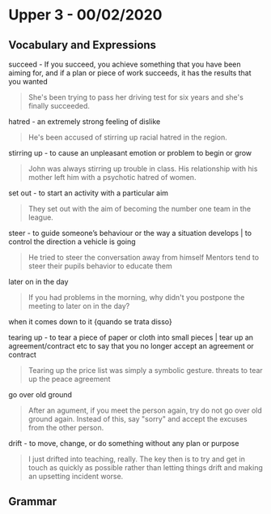 

# Upper 3 - 00/02/2020

## Vocabulary and Expressions 
succeed - If you succeed, you achieve something that you have been aiming for, and if a plan or piece of work succeeds, it has the results that you wanted
> She's been trying to pass her driving test for six years and she's finally succeeded.

hatred - an extremely strong feeling of dislike
> He's been accused of stirring up racial hatred in the region.

stirring up - to cause an unpleasant emotion or problem to begin or grow
> John was always stirring up trouble in class.
> His relationship with his mother left him with a psychotic hatred of women.

set out - to start an activity with a particular aim
> They set out with the aim of becoming the number one team in the league.

steer - to guide someone’s behaviour or the way a situation develops |  to control the direction a vehicle is going
> He tried to steer the conversation away from himself
> Mentors tend to steer their pupils behavior to educate them

later on in the day
> If you had problems in the morning, why didn't you postpone the meeting to later on in the day?

when it comes down to it {quando se trata disso}
> 

tearing up -  to tear a piece of paper or cloth into small pieces |  tear up an agreement/contract etc to say that you no longer accept an agreement or contract
> Tearing up the price list was simply a symbolic gesture.
> threats to tear up the peace agreement

go over old ground
> After an agument, if you meet the person again, try do not go over old ground again. Instead of this, say "sorry" and accept the excuses from the other person.

drift - to move, change, or do something without any plan or purpose
> I just drifted into teaching, really.
> The key then is to try and get in touch as quickly as possible rather than letting things drift and making an upsetting incident worse.


## Grammar
